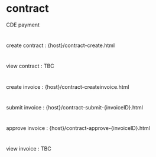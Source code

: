 # contract
CDE payment
#
create contract :
{host}/contract-create.html
#
view contract : TBC
#
create invoice : {host}/contract-createinvoice.html
#
submit invoice : {host}/contract-submit-{invoiceID}.html
#
approve invoice : {host}/contract-approve-{invoiceID}.html
#
view invoice : TBC
